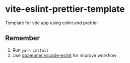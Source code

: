 # vite-eslint-prettier-template
Template for vite app using eslint and prettier

## Remember
1. Run ```yarn install```
2. Use [dbaeumer.vscode-eslint](dbaeumer.vscode-eslint) for improve workflow
